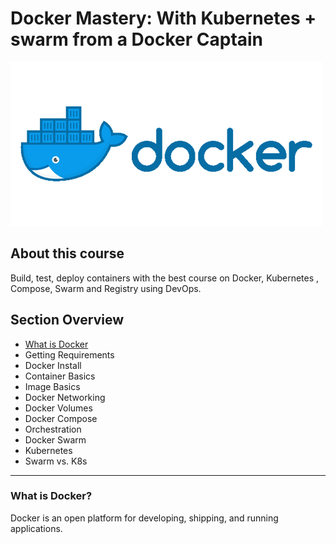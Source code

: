 # Docker Mastery: With Kubernetes + swarm from a Docker Captain

![](Assets/1_Yo7ixCaV3BGK-vrNKdPwAg.png)

## About this course

Build, test, deploy containers with the best course on Docker, Kubernetes , Compose, Swarm and Registry using DevOps.

## Section Overview

- [What is Docker](#introduction)
- Getting Requirements
- Docker Install
- Container Basics
- Image Basics
- Docker Networking
- Docker Volumes
- Docker Compose
- Orchestration
- Docker Swarm
- Kubernetes
- Swarm vs. K8s

---

### What is Docker? <a name="introduction"></a>

Docker is an open platform for developing, shipping, and running applications.
